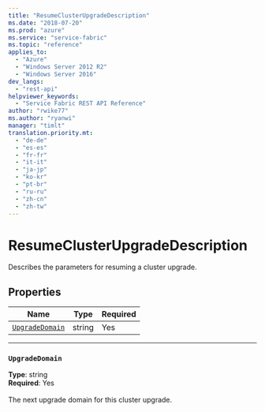 ```yaml
---
title: "ResumeClusterUpgradeDescription"
ms.date: "2018-07-20"
ms.prod: "azure"
ms.service: "service-fabric"
ms.topic: "reference"
applies_to: 
  - "Azure"
  - "Windows Server 2012 R2"
  - "Windows Server 2016"
dev_langs: 
  - "rest-api"
helpviewer_keywords: 
  - "Service Fabric REST API Reference"
author: "rwike77"
ms.author: "ryanwi"
manager: "timlt"
translation.priority.mt: 
  - "de-de"
  - "es-es"
  - "fr-fr"
  - "it-it"
  - "ja-jp"
  - "ko-kr"
  - "pt-br"
  - "ru-ru"
  - "zh-cn"
  - "zh-tw"
---
```

# ResumeClusterUpgradeDescription

Describes the parameters for resuming a cluster upgrade.

## Properties
| Name | Type | Required |
| --- | --- | --- |
| [`UpgradeDomain`](#upgradedomain) | string | Yes |

____
### `UpgradeDomain`
__Type__: string <br/>
__Required__: Yes<br/>
<br/>
The next upgrade domain for this cluster upgrade.
